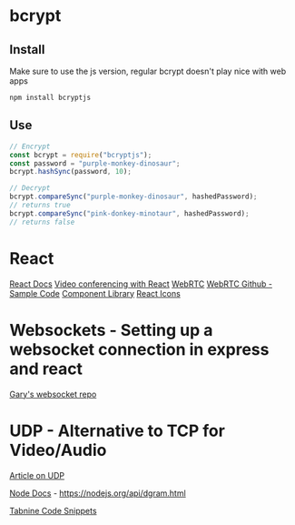 # bcrypt

## Install

Make sure to use the js version, regular bcrypt doesn't play nice with web apps

```
npm install bcryptjs
```

## Use

```javascript
// Encrypt
const bcrypt = require("bcryptjs");
const password = "purple-monkey-dinosaur";
bcrypt.hashSync(password, 10);

// Decrypt
bcrypt.compareSync("purple-monkey-dinosaur", hashedPassword);
// returns true
bcrypt.compareSync("pink-donkey-minotaur", hashedPassword);
// returns false
```

# **React**

[React Docs](https://create-react-app.dev/)
[Video conferencing with React](https://www.section.io/engineering-education/video-conferencing-app-with-react-node/)
[WebRTC](https://webrtc.org/)
[WebRTC Github - Sample Code](https://github.com/webrtc)
[Component Library](https://mui.com/)
[React Icons](https://react-icons.github.io/react-icons/)

# **Websockets** - Setting up a websocket connection in express and react

[Gary's websocket repo](https://github.com/gary-jipp/demo-websockets)

# **UDP** - Alternative to TCP for Video/Audio

[Article on UDP](<https://www.techtarget.com/searchnetworking/definition/UDP-User-Datagram-Protocol#:~:text=User%20Datagram%20Protocol%20(UDP)%20is,provided%20by%20the%20receiving%20party.>)

[Node Docs](https://nodejs.org/api/dgram.html) -
https://nodejs.org/api/dgram.html

[Tabnine Code Snippets](https://www.tabnine.com/code/javascript/modules/dgram)
